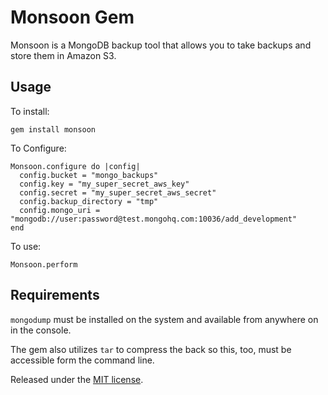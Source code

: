 Monsoon Gem
=======================

Monsoon is a MongoDB backup tool that allows you to take backups and store them in Amazon S3.


Usage
-----

To install:

    gem install monsoon

To Configure:

    Monsoon.configure do |config|
      config.bucket = "mongo_backups"
      config.key = "my_super_secret_aws_key"
      config.secret = "my_super_secret_aws_secret"
      config.backup_directory = "tmp"
      config.mongo_uri = "mongodb://user:password@test.mongohq.com:10036/add_development"
    end

To use:

    Monsoon.perform


Requirements
----

`mongodump` must be installed on the system and available from anywhere on in the console.

The gem also utilizes `tar` to compress the back so this, too, must be accessible form the command line.
  
Released under the [MIT license](http://www.opensource.org/licenses/mit-license.php).

